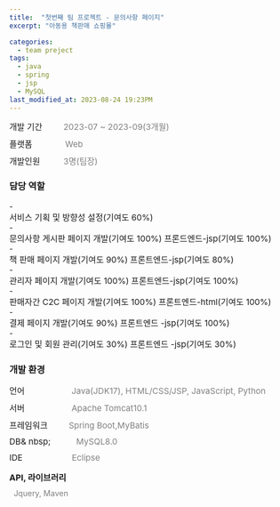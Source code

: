 ```yaml
---
title:  "첫번째 팀 프로젝트 - 문의사항 페이지"
excerpt: "아동용 책판매 쇼핑몰"

categories:
  - team preject
tags:
  - java
  - spring
  - jsp
  - MySQL
last_modified_at: 2023-08-24 19:23PM
---
```

<div style = "font-size : 15px; margin-bottom: 10px;">개발 기간&nbsp;&nbsp;&nbsp;&nbsp;&nbsp;&nbsp;&nbsp;&nbsp;<a style="color:gray"> 2023-07 ~ 2023-09(3개월)</a></div>

<div style = "font-size : 15px; margin-bottom: 10px;">플랫폼&nbsp;&nbsp;&nbsp;&nbsp;&nbsp;&nbsp;&nbsp;&nbsp;&nbsp;&nbsp;&nbsp;&nbsp;&nbsp;&nbsp;<a style="color:gray">Web</a></div>

<div style = "font-size : 15px; margin-bottom: 10px;">개발인원&nbsp;&nbsp;&nbsp;&nbsp;&nbsp;&nbsp;&nbsp;&nbsp;&nbsp;&nbsp;<a style="color:gray">3명(팀장)</a></div>

<h3>담당 역할</h3>
- <div style = "font-size : 15px;">서비스 기획 및 방향성 설정(기여도 60%)</div>
- <div style = "font-size : 15px;">문의사항 게시판 페이지 개발(기여도 100%) 프론드엔드-jsp(기여도 100%)</div>
- <div style = "font-size : 15px;">책 판매 페이지 개발(기여도 90%) 프론트엔드-jsp(기여도 80%)</div>
- <div style = "font-size : 15px;">관리자 페이지 개발(기여도 100%) 프론트엔드-jsp(기여도 100%)</div>
- <div style = "font-size : 15px;">판매자간 C2C 페이지 개발(기여도 100%) 프론트엔드-html(기여도 100%)</div>
- <div style = "font-size : 15px;">결제 페이지 개발(기여도 90%) 프론트엔드 -jsp(기여도 100%)</div>
- <div style = "font-size : 15px;">로그인 및 회원 관리(기여도 30%) 프론트엔드 -jsp(기여도 30%)</div>

<h3>개발 환경</h3>
<div style = "font-size : 15px; margin-bottom: 10px;">언어&nbsp;&nbsp;&nbsp;&nbsp;&nbsp;&nbsp;&nbsp;&nbsp;&nbsp;&nbsp;&nbsp;&nbsp;&nbsp;&nbsp;&nbsp;&nbsp;&nbsp;&nbsp;&nbsp;&nbsp;<a style="color:gray">Java(JDK17), HTML/CSS/JSP, JavaScript, Python</a></div>

<div style = "font-size : 15px; margin-bottom: 10px;">서버&nbsp;&nbsp;&nbsp;&nbsp;&nbsp;&nbsp;&nbsp;&nbsp;&nbsp;&nbsp;&nbsp;&nbsp;&nbsp;&nbsp;&nbsp;&nbsp;&nbsp;&nbsp;&nbsp;&nbsp;<a style="color:gray">Apache Tomcat10.1</a></div>

<div style = "font-size : 15px; margin-bottom: 10px;">프레임워크&nbsp;&nbsp;&nbsp;&nbsp;&nbsp;&nbsp;&nbsp;&nbsp;&nbsp;<a style="color:gray">Spring Boot,MyBatis</a></div>

<div style = "font-size : 15px; margin-bottom: 10px;">DB& nbsp;&nbsp;&nbsp;&nbsp;&nbsp;&nbsp;&nbsp;&nbsp;&nbsp;&nbsp;&nbsp;&nbsp;<a style="color:gray">MySQL8.0</a></div>

<div style = "font-size : 15px; margin-bottom: 10px;">IDE &nbsp;&nbsp;&nbsp;&nbsp;&nbsp;&nbsp;&nbsp;&nbsp;&nbsp;&nbsp;&nbsp;&nbsp;&nbsp;&nbsp;&nbsp;&nbsp;&nbsp;&nbsp;&nbsp;&nbsp;<a style="color:gray">Eclipse</a></div>

<div><p style = "font-size : 15px; margin-bottom: 10px; font-weight: bold;">API, 라이브러리</p>&nbsp;&nbsp;<a style="color:gray">Jquery, Maven</a></div>
